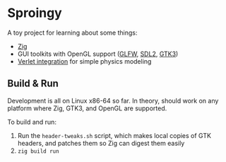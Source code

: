 # Sproingy

A toy project for learning about some things:
 * [Zig](https://ziglang.org/)
 * GUI toolkits with OpenGL support ([GLFW](https://www.glfw.org/), [SDL2](http://wiki.libsdl.org/), [GTK3](https://developer.gnome.org/gtk3/stable/))
 * [Verlet integration](https://en.wikipedia.org/wiki/Verlet_integration) for simple physics modeling


## Build & Run

Development is all on Linux x86-64 so far. In theory, should work on any platform where Zig, GTK3, and OpenGL are supported.

To build and run:

1. Run the `header-tweaks.sh` script, which makes local copies of GTK headers, and patches them so Zig can digest them easily
1. `zig build run`
